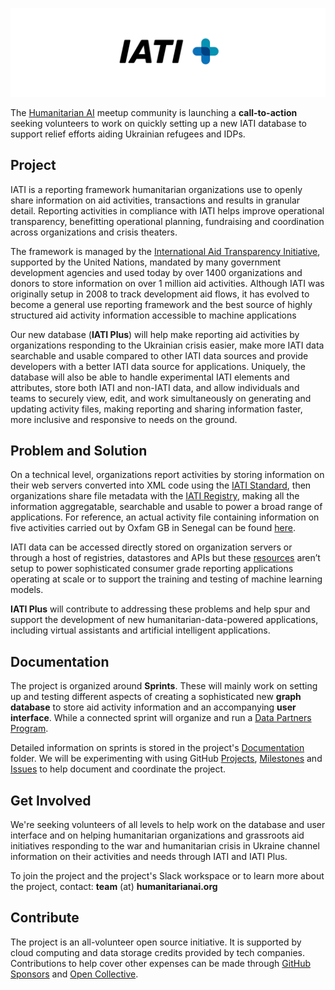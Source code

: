 ![IATI Plus](https://github.com/Humanitarian-AI/IATIPlus/blob/main/Media/IATIPlus_Banner.png)

The [Humanitarian AI](https://humanitarianai.org/) meetup community is launching a **call-to-action** seeking volunteers to work on quickly setting up a new IATI database to support relief efforts aiding Ukrainian refugees and IDPs.

## Project

IATI is a reporting framework humanitarian organizations use to openly share information on aid activities, transactions and results in granular detail. Reporting activities in compliance with IATI helps improve operational transparency, benefitting operational planning, fundraising and coordination across organizations and crisis theaters.

The framework is managed by the [International Aid Transparency Initiative](https://iatistandard.org/en/), supported by the United Nations, mandated by many government development agencies and used today by over 1400 organizations and donors to store information on over 1 million aid activities. Although IATI was originally setup in 2008 to track development aid flows, it has evolved to become a general use reporting framework and the best source of highly structured aid activity information accessible to machine applications

Our new database (**IATI Plus**) will help make reporting aid activities by organizations responding to the Ukrainian crisis easier, make more IATI data searchable and usable compared to other IATI data sources and provide developers with a better IATI data source for applications. Uniquely, the database will also be able to handle experimental IATI elements and attributes, store both IATI and non-IATI data, and allow individuals and teams to securely view, edit, and work simultaneously on generating and updating activity files, making reporting and sharing information faster, more inclusive and responsive to needs on the ground.

## Problem and Solution

On a technical level, organizations report activities by storing information on their web servers converted into XML code using the [IATI Standard](https://iatistandard.org/en/iati-standard/), then organizations share file metadata with the [IATI Registry](https://www.iatiregistry.org/), making all the information aggregatable, searchable and usable to power a broad range of applications. For reference, an actual activity file containing information on five activities carried out by Oxfam GB in Senegal can be found [here](http://iati.oxfam.org.uk/xml/oxfamgb-sn.xml).

IATI data can be accessed directly stored on organization servers or through a host of registries, datastores and APIs but these [resources](https://iatistandard.org/en/iati-tools-and-resources/) aren’t setup to power sophisticated consumer grade reporting applications operating at scale or to support the training and testing of machine learning models.

**IATI Plus** will contribute to addressing these problems and help spur and support the development of new humanitarian-data-powered applications, including virtual assistants and artificial intelligent applications.

## Documentation

The project is organized around **Sprints**. These will mainly work on setting up and testing different aspects of creating a sophisticated new **graph database** to store aid activity information and an accompanying **user interface**. While a connected sprint will organize and run a [Data Partners Program](https://github.com/Humanitarian-AI/IATIPlus/blob/main/Documentation/DataPartners.md).

Detailed information on sprints is stored in the project's [Documentation](https://github.com/Humanitarian-AI/IATIPlus/tree/main/Documentation) folder. We will be experimenting with using GitHub [Projects](https://github.com/orgs/Humanitarian-AI/projects/2), [Milestones](https://github.com/Humanitarian-AI/IATIPlus/milestones) and [Issues](https://github.com/Humanitarian-AI/IATIPlus/issues) to help document and coordinate the project. 

## Get Involved
We're seeking volunteers of all levels to help work on the database and user interface and on helping humanitarian organizations and grassroots aid initiatives responding to the war and humanitarian crisis in Ukraine channel information on their activities and needs through IATI and IATI Plus.

To join the project and the project's Slack workspace or to learn more about the project, contact: **team** (at) **humanitarianai.org**

## Contribute

The project is an all-volunteer open source initiative. It is supported by cloud computing and data storage credits provided by tech companies. Contributions to help cover other expenses can be made through [GitHub Sponsors](https://github.com/sponsors/Humanitarian-AI) and [Open Collective](https://opencollective.com/humanitarian-ai/projects/iati-plus).
